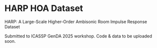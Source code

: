 # HARP HOA Dataset
HARP: A Large-Scale Higher-Order Ambisonic Room Impulse Response Dataset

Submitted to ICASSP GenDA 2025 workshop.
Code & data to be uploaded soon.

